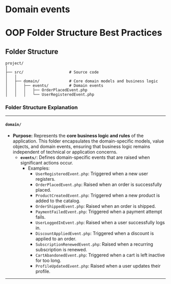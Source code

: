 # Domain events

# OOP Folder Structure Best Practices

## Folder Structure

```
project/
│
├── src/                    # Source code
│   │
│   ├── domain/             # Core domain models and business logic
│   │   ├── events/         # Domain events
│   │   │   ├── OrderPlacedEvent.php
│   │   │   └── UserRegisteredEvent.php
```


### **Folder Structure Explanation**

* * *

#### **`domain/`**

- **Purpose:** Represents the **core business logic and rules** of the application. This folder encapsulates the domain-specific models, value objects, and domain events, ensuring that business logic remains independent of technical or application concerns.
    - **`events/`**: Defines domain-specific events that are raised when significant actions occur.
        - Examples:
            - `UserRegisteredEvent.php`: Triggered when a new user registers.
            - `OrderPlacedEvent.php`: Raised when an order is successfully placed.
            - `ProductCreatedEvent.php`: Triggered when a new product is added to the catalog.
            - `OrderShippedEvent.php`: Raised when an order is shipped.
            - `PaymentFailedEvent.php`: Triggered when a payment attempt fails.
            - `UserLoggedInEvent.php`: Raised when a user successfully logs in.
            - `DiscountAppliedEvent.php`: Triggered when a discount is applied to an order.
            - `SubscriptionRenewedEvent.php`: Raised when a recurring subscription is renewed.
            - `CartAbandonedEvent.php`: Triggered when a cart is left inactive for too long.
            - `ProfileUpdatedEvent.php`: Raised when a user updates their profile.

* * *
